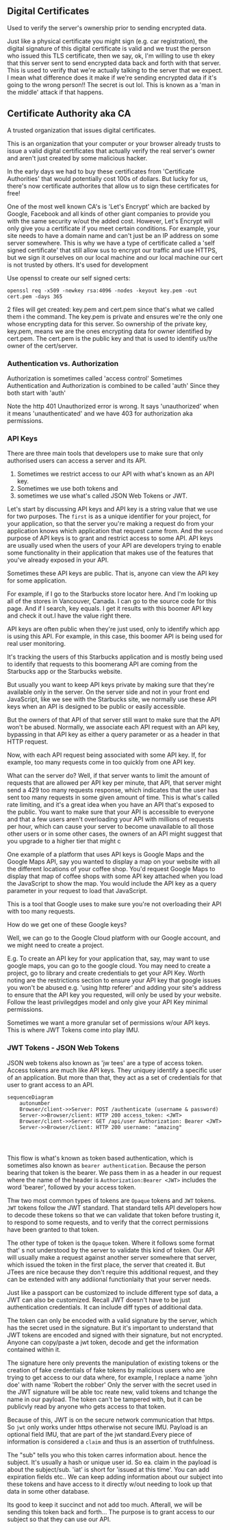 ## Digital Certificates

Used to verify the server's ownership prior to sending encrypted data. 

Just like a physical certificate you might sign (e.g. car registration), the digital signature of this digital certificate is valid and we trust the person who issued this TLS certificate, then we say, ok, I'm willing to use th ekey that this server sent to send encrypted data back and forth with that server. This is used to verify that we're actually talking to the server that we expect. I mean what difference does it make if we're sending encrypted data if it's going to the wrong person!! The secret is out lol.  This is known as a 'man in the middle' attack if that happens. 

## Certificate Authority aka CA

A trusted organization that issues digital certificates.

This is an organization that your computer or your browser already trusts to issue a valid digital certificates that actually verify the real server's owner and aren't just created by some malicious hacker. 

In the early days we had to buy these certificates from 'Certificate Authorities' that would potentially cost 100s of dollars. But lucky for us, there's now certificate authorites that allow us to sign these certificates for free! 

One of the most well known CA's is 'Let's Encrypt' which are backed by Google, Facebook and all kinds of other giant companies to provide you with the same security w/out the added cost. However, Let's Encrypt will only give you a certificate if you meet certain conditions. For example, your site needs to have a domain name and can't just be an IP address on some server somewhere. This is why we have a type of certificate called a 'self signed certificate' that still allow sus to encrypt our traffic and use HTTPS, but we sign it ourselves on our local machine and our local machine our cert is not trusted by others. It's used for development 

Use openssl to create our self signed certs:
```
openssl req -x509 -newkey rsa:4096 -nodes -keyout key.pem -out cert.pem -days 365
```

2 files will get created: key.pem and cert.pem since that's what we called them i the command. The key.pem is private and ensures we're the only one  whose encrypting data for this server. So ownership of the private key, key.pem,  means we are the ones encrypting data for owner identified by cert.pem. The cert.pem is the public key and that is used to identify us/the owner of the cert/server.

### Authentication vs. Authorization

Authorization is sometimes called 'access control' Sometimes Authentication and Authorization is combined to be called 'auth' Since they both start with 'auth'

Note the http 401 Unauthorized error is wrong. It says 'unauthorized' when it means 'unauthenticated' and we have 403 for authorization aka permissions. 

### API Keys

There are three main tools that developers use to make sure that only authorised users can access a server and its API.

1. Sometimes we restrict access to our API with what's known as an API key.
2. Sometimes we use both tokens and 
3. sometimes we use what's called JSON Web Tokens or JWT.


Let's start by discussing API keys and API key is a string value that we use for two purposes.
The `first` is as a unique identifier for your project, for your application, so that the server you're
making a request do from your application knows which application that request came from.
And the `second` purpose of API keys is to grant and restrict access to some API. API keys are usually
used when the users of your API are developers trying to enable some functionality in their application
that makes use of the features that you've already exposed in your API.

Sometimes these API keys are public. That is, anyone can view the API key for some application.

For example, if I go to the Starbucks store locator here. And I'm looking up all of the stores in Vancouver, Canada. I can go to the source code for this page. And if I search, key equals.
I get it results with this boomer API key and check it out.I have the value right there.

API keys are often public when they're just used, only to identify which app is using this API.
For example, in this case, this boomer API is being used for real user monitoring.

It's tracking the users of this Starbucks application and is mostly being used to identify that requests
to this boomerang API are coming from the Starbucks app or the Starbucks website.

But usually you want to keep API keys private by making sure that they're available only in the server.  On the server side and not in your front end JavaScript, like we see with the Starbucks site, we normally use these API keys when an API is designed to be public or easily accessible.

But the owners of that API of that server still want to make sure that the API won't be abused.
Normally, we associate each API request with an API key, bypassing in that API key as either a query
parameter or as a header in that HTTP request.

Now, with each API request being associated with some API key. If, for example, too many requests come in too quickly from one API key. 

What can the server do? Well, if that server wants to limit the amount of requests that are allowed per API key per minute, that API, that server might send a 429 too many requests response, which indicates that the user has sent too many requests in some given amount of time. 
This is what's called rate limiting, and it's a great idea when you have an API that's exposed to the
public. You want to make sure that your API is accessible to everyone and that a few users aren't overloading your API with millions of requests per hour, which can cause your server to become unavailable to all those other users or in some other cases, the owners of an API might suggest that you upgrade to a higher tier that might c

One example of a platform that uses API keys is Google Maps and the Google Maps API, say you wanted
to display a map on your website with all the different locations of your coffee shop.
You'd request Google Maps to display that map of coffee shops with some API key attached when you load
the JavaScript to show the map. You would include the API key as a query parameter in your request to load that JavaScript.

This is a tool that Google uses to make sure you're not overloading their API with too many requests.

How do we get one of these Google keys?

Well, we can go to the Google Cloud platform with our Google account, and we might need to create
a project. 

E.g. To create an API key for your application that, say, may want to use google maps, you can go to the google cloud. You may need to create a project, go to library and create credentials to get your API Key. Worth noting are the restrictions section to ensure your API key that google issues you won't be abused e.g. 'using http referer' and adding your site's address to ensure that the API key you requested, will only be used by your website. Follow the least privilegdges model and only give your API Key minimal permissions. 

Sometimes we want a more granular set of permissions w/our API keys. This is where JWT Tokens come into play IMU.

### JWT Tokens - JSON Web Tokens

JSON web tokens also known as 'jw tees' are a type of access token. Access tokens are much like API keys. They uniquey identify a specific user of an application. But more than that, they act as a set of credentials for that user to grant access to an API. 
<script>
  mermaid.initialize({ sequence: { showSequenceNumbers: true } });
</script>
```mermaid
sequenceDiagram
    autonumber
    Browser/client->>Server: POST /authenticate (username & password)
    Server->>Browser/client: HTTP 200 access_token: <JWT>
    Browser/client->>Server: GET /api/user Authorization: Bearer <JWT>
    Server->>Browser/client: HTTP 200 username: "amazing"    




```

This flow is what's known as token based authentication, which is sometimes also known as `bearer authentication`. Because the person bearing that token is the bearer. 
We pass them in as a header in our request where the name of the header is `Authorization:Bearer <JWT>` includes the word 'bearer', followed by your access token. 

Thw two most common types of tokens are `Opaque` tokens and `JWT` tokens.  `JWT` tokens follow the JWT standard. That standard tells API developers how to decode these tokens so that we can validate that token before trusting it, to respond to some requests, and to verify that the correct permissions have been granted to that token.

The other type of token is the `Opaque` token. Where it follows some format that' s not understood by the server to validate this kind of token. Our API will usually make a request against another server somewhere that server, which issued the token in the first place, the server that created it. But JTees are nice because they don't require this additional request, and they can be extended with any addiional functionlaity that your server needs. 

Just like a passport can be customized to include different type sof data, a JWT can also be customized. Recall JWT doesn't have to be just authentication credentials. It can include diff types of additional data. 

The token can only be encoded with a valid signature by the server, which has the secret used in the signature. But it's important to understand that JWT tokens are encoded and signed with their signature, but not encrypted. 
Anyone can copy/paste a jwt token, decode and get the information contained within it. 

The signature here only prevents the manipulation of existing tokens or the creation of fake credentials of fake tokens by malicious users who are trying to get access to our data where, for example, I replace a name 'john doe' with name 'Robert the robber' Only the server with the secret used in the JWT signature will be able toc reate new, valid tokens  and tchange the name in our payload. The token can't be tampered with, but it can be publicvly read by anyone who gets access to that token. 

Because of this, JWT is on the secure network communication that https. So `jwt` only works under https otherwise not secure IMU. Payload is an optional field IMU, that are part of the jwt standard.Every piece of information is considered a `claim` and thus is an assertion of truthfulness.  

The "sub" tells you who this token carres information about. hence the subject. It's usually a hash or unique user id. So ea. claim in the payload is about the subject/sub. 'iat' is short for 'issued at this time'. You can add expiration fields etc.. We can keep adding information about our subject into these tokens and have access to it directly w/out needing to look up that data in some other database.

Its good to keep it succinct and not add too much. Afterall, we will be sending this token back and forth... The purpose is to grant access to our subject so that they can use our API. 

